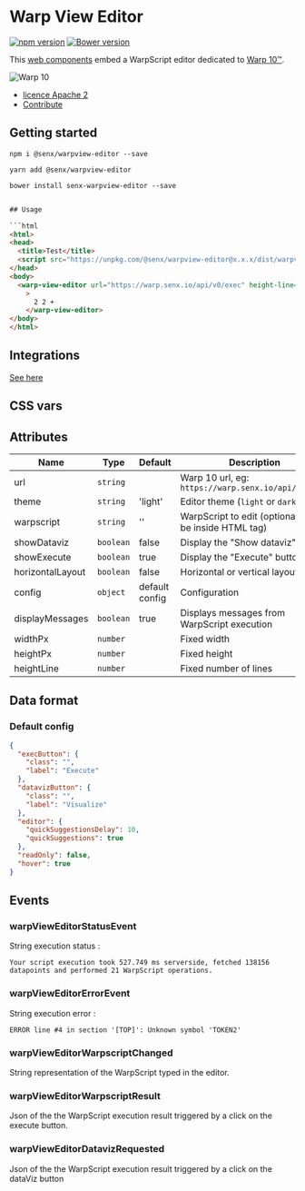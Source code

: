 # Warp View Editor

[![npm version](https://badge.fury.io/js/%40senx%2Fwarpview-editor.svg)](https://badge.fury.io/js/%40senx%2Fwarpview-editor) [![Bower version](https://badge.fury.io/bo/senx-warpview-editor.svg)](https://badge.fury.io/bo/senx-warpview-editor)

This [web components](https://fr.wikipedia.org/wiki/Composants_web) embed a WarpScript editor dedicated to [Warp 10™](https://www.warp10.io).

![Warp 10](https://blog.senx.io/wp-content/uploads/2018/10/warp10bySenx.png)

- [licence Apache 2](./LICENSE.md)
- [Contribute](./CONTRIBUTING.md)

## Getting started

    npm i @senx/warpview-editor --save
    
    yarn add @senx/warpview-editor
    
    bower install senx-warpview-editor --save

```html

## Usage

```html
<html>
<head>
  <title>Test</title>
  <script src="https://unpkg.com/@senx/warpview-editor@x.x.x/dist/warpview-editor.js"></script>
</head>
<body>
  <warp-view-editor url="https://warp.senx.io/api/v0/exec" height-line=18 width-px=600 theme="dark" id="editor" show-dataviz="true" horizontal-layout="false" config='{"quickSuggestionsDelay":3000, "suggestOnTriggerCharacters": false}'
    >
      2 2 +
    </warp-view-editor>
</body>
</html>
```

## Integrations

[See here](https://stenciljs.com/docs/framework-integration)


## CSS vars

## Attributes

| Name | Type | Default | Description |
|------|------|---------|-------------|
| url | `string` | | Warp 10 url, eg: `https://warp.senx.io/api/v0/exec` |
| theme | `string` | 'light' | Editor theme (`light` or `dark`) |
| warpscript | `string` | '' | WarpScript to edit (optional, could be inside HTML tag) |
| showDataviz | `boolean` | false | Display the "Show dataviz" button  |
| showExecute | `boolean` | true | Display the "Execute" button  |
| horizontalLayout | `boolean` | false | Horizontal or vertical layout  |
| config | `object` | default config | Configuration |
| displayMessages | `boolean` | true | Displays messages from WarpScript execution |
| widthPx | `number` | | Fixed width |
| heightPx | `number` | | Fixed height |
| heightLine | `number` | | Fixed number of lines |

## Data format

### Default config

```json
{
  "execButton": {
    "class": "",
    "label": "Execute"
  },
  "datavizButton": {
    "class": "",
    "label": "Visualize"
  },
  "editor": {
    "quickSuggestionsDelay": 10,
    "quickSuggestions": true
  },
  "readOnly": false,
  "hover": true
}
```

## Events

### warpViewEditorStatusEvent

String execution status :

```text
Your script execution took 527.749 ms serverside, fetched 138156 datapoints and performed 21 WarpScript operations.
```

### warpViewEditorErrorEvent

String execution error :

```text
ERROR line #4 in section '[TOP]': Unknown symbol 'TOKEN2'
```

### warpViewEditorWarpscriptChanged

String representation of the WarpScript typed in the editor.

### warpViewEditorWarpscriptResult

Json of the the WarpScript execution result triggered by a click on the execute button.

### warpViewEditorDatavizRequested

Json of the the WarpScript execution result triggered by a click on the dataViz button

